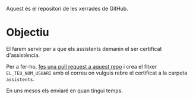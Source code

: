 Aquest és el repositori de les xerrades de GitHub. 

# Objectiu
El farem servir per a que els assistents demanin el ser certificat d'assistència.

Per a fer-ho, [fes una pull request a aquest repo](https://github.com/CODE-URV/github-talk/compare) i crea el fitxer `EL_TEU_NOM_USUARI` amb el correu on vulguis rebre el certificat a la carpeta `assistents`.

En uns mesos els enviaré en quan tingui temps. 
